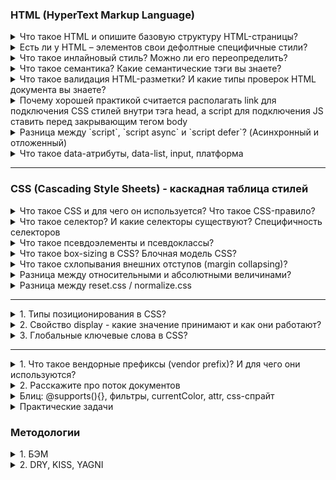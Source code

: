 ### HTML (HyperText Markup Language)

<details>
<summary> Что такое HTML и опишите базовую структуру HTML-страницы? </summary>

HTML (Hypertext Markup language) – язык гипертекстовой разметки. Он используется для отображение веб-страницы в браузере. Базовая структура HTML состоит из 

1. `<!Doctype html>`, которая указывается в самом начале и сообщает браузуру, что мы используем последнюю версию HTML5

2. `<head>` - содержит информацию о документе, в нем может хранится заголовок, шрифты, стили и метатеги. Метатеги - дополнительная информация о веб-странице, которая затем передает информацию поисковой системе. Например:  

* кодировка: UTF-8; 
* имя автора страницы
* описание страницы;
* ключевые слова для продвижения. 
* метатег вьюпорт (`meta name="viewport"`) сообщает браузеру, как именно обрабатывать размеры страницы и изменять её масштаб.

```
`<meta name="viewport" content="width=device-width, initial-scale=1">`

1. meta name="viewport" -  сообщает браузеру о том, как именно обрабатывать размеры страницы,
и изменять её масштаб. 

2. content="width=device-width - ширина области просмотра, которая задает ширину в
соответствии с девайсом

initial-scale=1 - начальный масштаб страницы: 1.0 (обычно определяет). 
Свойство max-scale/min-scale – определяет как пользователям разрешено
увеличивать или уменьшать страницу. А если мы хотим запретить 
масштабирование используем userscalable: 0

```

3. `<body>` – содержит всю разметку html документа. Именно это разметка и будет отображается в браузере.

</details>


<details>
<summary>Есть ли у HTML – элементов свои дефолтные специфичные стили?</summary>

Да, конечно есть, практически во всех: 
- У загаловках - это размер шрифта, отступ и жирность;
- У списков – маркеры и цифры; 

Однако стоит упомянуть, что в разных браузерах они могут отмечаться по разному, у кого-то размер шрифта побольше например, обычно прибегают к обнулению стилей (reset.css) или делает для всех стилей одинаковые стили (normalise.css)
</details>



<details>
<summary> Что такое инлайновый стиль? Можно ли его переопределить?</summary>

Инлайновый стиль – это стиль, который находится внутри определенного тега. У него вес 1000 и это самый большой вес селектора, которого крайне трудно перероделить. Переопределить его можно только с помощью !important, 
</details>
 

<details>
<summary> Что такое семантика? Какие семантические тэги вы знаете?</summary>

Раньше все программисты писали с помощью дивах и спанах, однако с появлением семантических тегов в HTML5, то много что поменялось. и они помогают браузеру и поисковым системам, анализировать и понимать структура, содержимое нашего веб-приложения. А также он повышает доступность (accessibility). Например для слабовидящих - скринридер читает текст делая на каких-то словах акцент по типу strong или em. Вместо картинки, скринридер читает поясняющий текст внутри img тега alt.

Дополнительные вопрос: 

<details>
<summary> - Какая разница между тэгами `strong` и `em` и `b` и `i`?</summary>

Теги: `strong` и `b` (bold) - делает текст жирным, 
Теги `em` (emphasis) и `i` (italic) - делает его курсивным. 

Основное отличие одни из них семантические (strong, em), а другие не семантические (b, i) - когда скринридер читает теги strong и em он делает на них небольшой акцент, в то время как на b и i он не делает акцента

</details>



<details>
<summary> - Типы списков в HTML?</summary>

1. `<ul>` - маркированный список. Каждый элемент списка отмечается маркером: li;
2. `<ol>` - нумерованный список. Каждый элемент списка отмечается маркером: li;
3. Cписок определений, cостоит он из следующиз тегов: `dl` – основная обертка, `dt` –определения и `dd` – поясняющий текст;

</details>

<details>
<summary> - Для чего используются тэги tr, th, td?</summary>

Данные теги используются внутри другого тега: `<table>`, а тот в свою очередь необходим для создания таблиц:

`<tr>` (table row) – контейнер для создания строки таблицы
`<th>` (table-header) – предназначен для создания одной ячейки таблицы в виде заголовка
`<td>` (table-data) – ячейка таблицы 

```
<tr>
  <td>Hi, I'm your first cell.</td>
  <td>I'm your second cell.</td>
  <td>I'm your third cell.</td>
</tr>
```

<img src='./assets/table.PNG' alt="Таблица" />

</details>


<details>
<summary> - Для какого тэга используется атрибут alt и зачем он нужен?</summary>

Он пишется в img. Если вдруг у нас картинка не отобразится на странице, то вместо него отобразится (поясняющий) текст, тот который мы указали в alt. 

Данный атрибут также полезен для людей с ограниченными возможностями, когда страница будет читаться скринридером, то при чтении и будет зачитываться то, что находится в alt. (Помимо этого использование атрибута улучшается accessibility (доступной страницы) так как различные скринридеры при чтении веб-страницы зачитывают его. В результате пользователи с ограниченными возможностями понимает контекст используемого изображения)

Она еще необходимо для валидации

</details>

<details>
<summary> Как семантически верно сверстать навигационное меню?</summary>
<img src='./assets/4.png'/>
</details>

<details>
<summary> Как можно скрыть элемент разметки не используя CSS и JS?</summary>

В html есть для этого специальный атрибут: hidden, однако это не самая лучшая практика влиять на страницу через разметку, так как он не виден не только для пользователя, но и для скринридеров. Данный тег глобальный и его можно добавлять везде. Его аналог в css – это display: none
</details>

<details>
<summary> Какой тег использовать для того, чтобы сверстать кнопку?</summary>

Обычная кнопка: `<button>Кнопела</button>`	

Кнопка подверждения формы, используется:
```
<button type=”submit”>КнопелаИная</button>
<input type=”submit” value=”button>	

<input type = “button”>
```
</details>

</details>

<details>
<summary> Что такое валидация  HTML-разметки? И какие типы проверок HTML документа вы знаете?</summary>

Валидация HTML-разметки — это проверка написания кода согласно W3S (World Wide Web Consortium). Это платформу в которую мы можем перетащить наш html-код, чтобы он проверил его на ошибки. Ошибки могут быть разного вида, где то закрывающий тег не указал, где-то к картинке в атрибутах альт не указал. 

</details>


<details>
<summary> Почему хорошей практикой считается располагать link для подключения CSS стилей внутри тэга head, а script для подключения JS ставить перед закрывающим тегом body</summary>

1. Тег link внутри шапки сайта описана сцепификацой HTML. Если в head находится stylesheet, то страница загружается быстрее 

2. Сначала подключаются html и css при первой загрузке страницы и они должны находится в самом header. После того как все загрузилось используется js, если мы поставим js в самое начало, то оно будет блокировать (загрузку) от рисовку html. Размещение скриптов внизу позволяет сперва распарсить и показать пользователю весь HTML, а затем уже добавить к нему логику.

</details>


<details>
<summary> Разница между `script`, `script async` и `script defer`? (Асинхронный и отложенный)</summary>

Обычно браузеры загружают `script` синхронно, во время разбора документа. Поэтому принято добавлять скрипты в конец документа, перед `</body>`, чтобы они не тормозили загрузку страницы. Но при помощи атрибутов defer и async можно явно управлять порядком загрузки и выполнения скриптов.

* `<script async src="...">` => скрипт выполняется параллельно c чтением html документа. Он не будет ждать когда произойдет загрузка и отображение веб-страницы. Он  хорош для независимых скриптов, например счётчиков и рекламы, порядок выполнения которых не играет роли.

* `<script defer src="...">` – указывает браузеру, что скрипт должен быть выполнен после того, как как произойдет полная загрузка html. 

На практике defer используется для скриптов, которым требуется доступ ко всему DOM-дереву или если важен их порядок выполнения.

</details>

<details>
<summary>Что такое data-атрибуты, data-list, input, платформа</summary>



<details>
<summary>1. Для чего используют data-атрибуты?</summary>

До появления JS-фреймворков, он использовался (применялся) для  хранений информаций. А в последующем можно было использовать в JS для манипуляции. 

Другими словами: прямо в дом дерева можно хранить дополнительные данные, основным минусом была безопасность, она была слабая, так как изменить атрибут без проблем можно через консоль разработчика

<img src='./assets/5.png' alt='Селектора'/>

</details>


<details>
<summary>2. Для чего используется элемент datalist? </summary>

Используется для создания выпадающего списка, которое можно выбирать при наборе в текстовом поле и datalist с атрибутом id должен полностью совпадать с содержимым: "" с input элементом атрибутом лист. 
</details>


<details>
<summary> 3. Типы `input` элементов в HTML? (Необходимо перечислить их и назвать особенности)</summary>

Input – элемент необходим для общения (коммуникации) с пользователям, он предназначен для получение вводимых данных. У него есть атрибут type 

* input type = “text” - предназначенный для ввода букв, цифр и специальных символов. 
* input type = “password” – используется для паролей. Его особенность - отображаются как звездочки. 
* input type = “email”> - предназначен для ввода эмейла пользователи.  
* input type = “number”> - позволяет вводить только числовое значение ну и при фокусировке на нем открывается клавиатура, содержащие только цифры. 
* input type = “button” (input type = “submit”) – поле для ввода. В этом случае превращается в кнопку, с помощью сабмит можно даже отправить форму. 
* input type checkbox ( radio)  button - заменяет поле ввода на специальные элементы либо квадрат с галочкой либо кружок с точкой. 
* input type day month daytime local предназначены для ввода даты. 

</details>


<details>
<summary> 4. Представьте HTML5 как открытую веб-платформу. Из каких блоков состоит HTML5?</summary>

•	Семантика (позволяет более точно описать из чего состоит контент).
  
•	Стилизация (позволяет создавать более сложные темы оформления).
  
•	Доступ к устройствам (позволяет взаимодействовать с различными устройствами ввода и вывода).
  
•	Связанность (позволяет общаться с сервером).
  
•	Офлайн и хранилище (позволяют страницам хранить данные локально на клиентской стороне и более эффективно работать в офлайне)
  
•	Мультимедиа (создание и подключение видео и аудио).
  
•	2D/3D-графика и эффекты (позволяет расширить возможности презентации).
  
•	Производительность и интеграция (обеспечивает большую скорость оптимизации и лучшее использование аппаратных средств).

</details>

</details>

---


### CSS (Cascading Style Sheets) - каскадная таблица стилей

<details>
<summary>Что такое CSS и для чего он используется? Что такое CSS-правило?</summary>

CSS (Cascading Style Sheets - каскадная таблица стилей), необходим для стилизации html-разметки. Существует несколько вариантов добавление стилей. Например: 

- inline-style - это когда внутри html тега пишется style и вес его слишком большой.   

- Внешние стили - когда в html, в хедере пишем стиль

- Создаем отдельный файл со стилями и подключаем через links, в элементе head, `<link rel="stylesheet" type="text/css" href="style.css">`

Мы выносим стили в отдельный css-файл, чтобы отделить логику и структуру веб-страницы (написанную на HTML) от описания её внешнего вида. Такое разделение дает больше гибкости и возможностей, а также позволяет уменьшить сложность и повторяемость в структурном содержимом.

СSS-правило относится к синтаксису CSS. Синтаксис состоит из селектора и блока объявлений, в котором описываются свойства со значениями:

<img src='./assets/6.png' alt='CSS-правило'/>

CSS-правило сообщает браузеру, что и каким образом будет отформатировано тот или иной селектор. Например: изменить цвет текста заголовка, выделить изображение красной рамкой, установить ширину блока в 200 пикселей и т.д. 
</details>

<details>
<summary>Что такое селектор? И какие селекторы существуют? Специфичность селекторов</summary>

Селектор необходим для стилизация HTML кода. Селектор сообщает браузеру к какому элементу (элементам) будет применен стиль. 

Селектора делятся на простые и составные: 

К простым относится, где используется только 1 вариант селектора - например класс, айди, тег, универсальный селектор (применяется стиль для всех элементов веб страницы). 

А состовные селектора объединяет простые селектора. Например: есть груповой селектор, где мы через запятую указываем селектора к которому будет применены определенный стили, чтобы избежать дублирования (повтора стиля). 

- Есть селектор потомка, который будет стилизоваться только внутри родительского элемента без вложенности. 

- Также есть селектора псевдокласса (определяет его особое состояние) и псевдоэлемента (позволяет стилизовать определённую часть выбранного элемента). 

<img src='./assets/7.PNG'> 

Также стоит отметить, что есть такое понятие как специфичность селекторов. И из-за специфичность селекторов могут некоторые стили не применяться (конфликт стилей). Например у нас есть два css-правила один написанный через id, а другой через класс, и применится тот стиль, который написан в id - так как его вес больше. Если говорить иначе, то стили которые мы пишем внутри тега html - то есть инлайновые стили имеют вес 1000, их переопределить можно через important; вес у ID - 100; классы, псевдоклассы и атрибуты имеют вес 10, а элемент, звездочки и псевдоэлемент - 1. 

```
li	                                  => 1
ul li	                  1 + 1         => 2
#main .item	            100 + 10      => 110
h1 + *[href= “test”]	  10 + 1        => 11
#test p	                100 + 1       => 101
li. item.main	          1 + 10 + 10   => 21
#test	                                => 100
ul ol li .item	      1 + 1 + 1 + 10  => 13
ul ol+li	            1 + 1 + 1       => 3
a:hover	              1 + 10          => 11
```

Стоит отметить, что если специфичность одинаковая то срабатывает последний стиль
<img src='./assets/11.PNG' alt='одинаковая специфичность'>

<details>
<summary>Разница между классом и идентификатором (id) в CSS? Когда что использовать</summary>

* id - должен быть уникальным и встречаться на странице 1 раз. Вес id - 100; и айди у элмента должен быть только один. Для добавлении логики

* class - можно задавать и использовать много раза. Вес класса - 10; у одного элемента может быть несколько классов. Для добавление стилей

</details>
</details>

<details>
<summary>Что такое псевдоэлементы и псевдоклассы?</summary>

Псевдоэлемент – это кл.слово, которое добавляется к селектору, тем самым позволяет стилизировать определенную часть выбранного элемента. 

`::first-letter` – позволяет стилизовать первую букву в тексте, например сделав его красным

`::first-line` - позволяет стилизиовать первую строку в тексте, например сделать все буквы - большими через uppercase();

`::placeholder` - позволяет стилизовать инпут или текстареа, изменив там цвет на красный

`::marker` - позволяет стилизовать списки маркированные

`::before и ::after` – который позволяет добавлять дополнительный контент до и после основного контента. Например мы можем написать кавычки перед и после основного контента


Псевдокласс - это кл.слово, которое добавляется к селектору и работает с его состоянием. Например у нас есть абстрактная ссылка с помощью: 

- `:hover` - мы можем изменить при наведении на ссылку 

- `:active` - по клику мы можем изменять его цвет. 

- `:visited` - после того как зашли изменить цвет не на фиолетевый а на ярко-голубой

- `:disabled` - может любой инпут поле задейсблитить

Например у нас есть 3 блока, и мы хотим скрыть 3 или первый и второй мы можем воспользовать `nth-last-child()`,


</details>


<details>
<summary> Что такое box-sizing в СSS? Блочная модель CSS?</summary>

Данное свойство определяет как вычисляется общая ширина и высота элемента. У него есть два основных значения - это content-box и border-box. 

По умолчанию в CSS стоит значение content-box, а он в свою очередь считает только ширину и высоту. Например у нас ширина 100 пикселей, и мы хотим добавить паддинг-лефт: 10px, ширина будет уже 120 px и это ширина будет постоянно разрастатья, уведичивать блок

Однако второе значения работает иначе, он считает вместе с высотой и шириной. Если в первом случае оно не считалось, то во втором оно считает. Тот же самый пример ширина 100 пикселей, добавим padding-left: 20 px - и изменения будут происходит внутри блока, а ширина останется таким же. 

Если мы начали говорить про box-sizing: border-box, то стоит упомянуть блочную модель CSS. Это правила, по которым браузер определяет размер элемента на странице, его ширину и высоту. Он состоит из следующих свойств: 

- содержимое (это может быть текст, изображение, видео и др.), ширина (содержимого), которого задается свойством width, а высота (cодержимого) через height;
- padding — внутренний отступ;
- border - границы 
- margin - внешние отступы

</details>


<details>
<summary> Что такое схлопывания внешних отступов (margin collapsing)? </summary>

Cхлопывание границ (margin collapsing) - это когда margin-top и bottom
объединяются в один общий отступ. Например у нас есть 2 margina: 10 и 50 пикселей. И будет не 60 пикселей отступа, а 50. 

Существует достаточно много способов как решить данную проблему. Например написав вместо margin - паддинги или через псевдокласс last-child с нулевым margin

</details>

<details>
<summary> Разница между относительными и абсолютными величинами?</summary>

Абсолютные единицы имеют фиксированное значение. К нему относятся: px (пиксели), cm (сантиметры), mm (милимметры), in (дюймы). 

А относительные определяют размер какого-либо элемента относительно другого размера. К нему относятся: em, rem, vh (`viewport height`), vw (`viewport width`), % (`процент`). 

* em `(ephemeral unit — «относительная единица измерения»)` - относительно родительского элемента. Если установлен размер шрифта родительского элемента равный 18 пикселей, то 1em будет равно 18 пикселям. 

* rem `(root ephemeral unit — «главная относительная единица»)` - относительно корневого элемента. Например: в html, font-size будет 16 пикселей. Если мы каком-то блоке напишем 2 рема, то будет 32 пикселя. Он унаследуется от корневого элемента

* vh (`viewport height`) и vw (`viewport width`) - это ширина и высота окна браузера, где 1vh = 1 высоте вьюпорта. 

* % - от родителя. 

</details>


<details>
<summary> Разница между reset.css / normalize.css</summary>

Практически все html-элементы содержат дефолтные стили: размер и жирность шрифта, внутренние и внешние отступы и др. Основной нюанс заключается в том, что каждый браузер применяет разные стили. И для того, чтобы вверстка выглядела одинокого, используют обнуления стилей: reset.css / normalize.css

Они подключаются в самом начале css-файла. И reset.css сбрасывает все дефолтные стили на ноль, а normalize – нормализирует (стабилизирует) для различных браузеров – сохраняет дефолтные стили и делает их везде одинаковым. Недостатком reset.css – это то, что мы стили пишем заново. История: https://www.youtube.com/watch?v=KGYmOlNteas

</details>


---

<details>
<summary> 1. Типы позиционирования в CSS?</summary>

* Static position (нормальное / статическое позицинирование) - значение по умолчанию, свойства top, right, bottom, left игнорирует;

* Relative position (относительное позиционирование) - элемент сдвигается относительно его обычного положения. Его можно менять с помощью top, right, bottom, left. 

* Absolute position (абсолютное позиционирование) - исчезает из того места в котором был и позиционируется заного. Остальные элементы распологаются так, как буд-то этого элемента и не было. Координаты: top, right, bottom, left отчитываются от ближайшего позиционированного родителя или от всего документа. Он работает с z-index. 

* Fixed position (фиксированное позиционирование) - когда нам необходимо зафиксировать какой-то контейнер в одном месте и при скроле он будет идти вместе с нами.

* Stiky position (липкое позиционирование) - похож на фиксированное позиционирование. Отличие от него, то что он крепится в рамках какого-то блока, а не всего документа. Нельзя позиционировать элемент по горизонтале, а может только по вертикале через свойства (top, bottom) - относительно вверха низа страницы 

Допольнительный вопрос: что такое z-index, и как он работает
</details>


<details>
<summary> 2. Свойство display - какие значение принимают и как они работают?</summary>

1. None - это когда элемент не показывается на экране вообще
2. Block - это блочные элементы, которые распологаются вертикально один за другим. Он стремится расширится на всю доступную ширину
3. Inline - они распологаются на одной строке, последовательно одним за одним. Ширина и высота по содержимому и менять высоту и ширину нельзя
4. Inline-block - элемент является строчным, но при этом ему можно задавать ширину и высоту
5. Flex 
6. Grid
7. Table-row
8. inherit;
9. initial;
10. unset;
11. list-item;


</details>

<details>
<summary> 3. Глобальные ключевые слова в CSS?</summary>

Для всех свойств CSS можно задать значения в виде ключевых слов: initial (значение по умолчанию), inherit (наследование), unset, revert.

* initial – значение по умолчанию. У каждого блока есть свои базовые (не браузерные) значения по умолчанию, который срабатывают еще до написания css -стилей.

* Inherit – заставляет в элементе использовать вычисленное значение свойства из родительского элемента. Т.е. берется значение свойства, как у родителя.

* Unset - устанавливает значение свойства как inherit, если свойство наследуется от своего родителя, в противном случае (т.е. если свойство не наследуемое), значение устанавливается как initial.

* Revert – возврат к браузерным стилям. (не путать с initial). 

</details>

---

<details>
<summary>1.	Что такое вендорные префиксы (vendor prefix)? И для чего они используются?</summary>

Вендорные префиксы – это приставка к названию CSS – свойства, которые добавляют производители браузеров для не стандартизированных (специфических) свойств.

```
-o-	Opera
-moz-	Mozilla
-ms-	Microsoft
-webkit-	Apple
```

Работают они следующим образом: для элемента прописывается CSS свойство в прямом виде для браузеров, которые его понимают. Следом за ним через точку с запятой перечисляется то же самое свойство, но с разными вендорными префиксами для разных браузеров. Браузер из такого кода интерпретирует только то свойства, которое написано под него, а написанные для других браузеров игнорирует.
Может быть вопрос: где можно посмотреть, как поддерживается то или иной свойство? -  Ответ: https://caniuse.com/flexbox

</details>

</details>


<details>
<summary>2. Расскажите про поток документов</summary>


Какие стили выбивают элемент из потока?

</details>



<details>
<summary>Блиц: @supports(){}, фильтры, currentColor, attr, css-спрайт</summary>


<details>
<summary>1 . Как с помощью CSS определить, поддерживается ли свойство в браузере?</summary>

Для этого есть специальная директива @supports(){}. Она проверяет, поддерживается ли свойство, правило, или css-селектор в браузере. В круглых скобках пишется условие проверки, а в фигурных скобках код, который выполнится, если условие поддерживается. Пример:
</details>


<details>
<summary>2. Какие фильтры есть в CSS?</summary>

1. `Blur (px,em)`	- размытие по Гауссу к исходному изображению. Чем больше радиус, тем больше размытие. Начальное значение: 0
2. `Brigtness (%, 10-дробь)` - изменяет яркость изображение. Также чем больше, тем ярче. Начальное значение: 1
3. `Сontrast (%, 10-дробь)` -	регулирует констрастность между самым темным и светлым участком фона. Начальное значение: 100%, ниже будут уменьшать контрастность, а выше будут увеличивать
4. `Drop-shadow`		Смещение по оси Х смещение по оси Y размытость растяжение цвет тени
5. `Grayscale (%, 10-дробь)` - извлекает все цвета из картинки, делая на выходе черно-белое изображение.
</details>

<details>
<summary>3. Для чего используется ключевое слово currentColor в CSS?</summary>

Ключевое слово: currentColor можно использовать в качестве значения для CSS- свойства принимающего цвет (то есть она будет работать для свойств: color, background-color, box-shadow, text-shadow). 

Например, есть: color: blue, и внутри него есть box-shadow: … currentColor, и css автоматически подставит тот самый синий цвет (текущее значение свойства – color). И в случаи изменение одного цвета – изменятся и остальные, которые находятся в currentColor, то есть поменяются на другие цвета

</details>


<details>
<summary>4. Что такое CSS-атрибут (attr)?</summary>

Это css-функция, которая позволяет в файле css достучаться до любого значения атрибута элемента. Работает и с псевдоэлементами. 

<img src='./assets/9.png' alt="attr"/>
</details>



<details>
<summary>5. Что такое CSS-спрайт? И для чего он используется?</summary>

CSS–спрайт – это картинка, которая объединяет несколько изображений в одно большое. Данный подход используется для набора иконок. 

<img src='/assets/8.png' alt="sprite" />

В первую очередь сокращает кол-во обращений к серверу, так как вместо несколько запросов достаточно сделать только один. 

Дополнительно – это выполнения предзагрузки пока невидимого контента. То есть иконка, которая отображается по наведению, будет загружена заранее, в результате не будет видно мигание при смене картинок

</details>

</details>

<details>
<summary>Практические задачи</summary>

<details>
<summary>1. Как сделать с помощью html и css: круг, прямоугольник, квадрат, треугольник, стрелу
</summary>

`Круг` - border-radius: 50%

`Прямоугольник` - ширина должна быть больше высоты

`Квадрат` - ширина и высота должны быть одинакового размера

`Треугольник` 

```
border-left: 50px solid transparent;
border-right: 50px solid transparent;
border-bottom: 100px solid red;
```

`Стрела`

Стрела направо - transform: rotate(-45deg);
Стрела налево - transform: rotate(135deg);
Стрела вверх - transform: rotate(-135deg);
Стрела вниз -  transform: rotate(45deg);


</details>



<details>
<summary>2. Перечислите способы центрирования блока</summary>


1. Через флексбокс: 
```
display: flex;
justify-content: center
align-items: center

```
2. Через margin: 0 50; а также margin: auto
3. Через абсолютное позиционирование
4. Через vertical-align: middle
</details>

<details>
<summary>3. Как изменить направления оси flex-контейнера?</summary>

display: flex;
flex-direction: column
</details>

<details>
<summary>4. Как сделать анимацию безконечно повторяющейся?</summary>

Animation-duration: infinite
</details>


<details>
<summary>5. У нас есть список ul и li, как сделать горизонатальная меню </summary>

```
ul {
  list-style: none; /*убираем маркеры списка*/
  margin: 0; /*убираем отступы*/
  padding-left: 0; /*убираем отступы*/ 
}
a {
  text-decoration: none; /*убираем подчеркивание текста ссылок*/
}
li {
 float:left; /*Размещаем список горизонтально для реализации меню*/
  margin-right:5px; /*Добавляем отступ у пунктов меню*/
}
```
</details>

<details>
<summary> 6. У нас есть список из пяти скажем так блоков, как сделать так чтобы 5 блок был не виден </summary>


Через псевдокласс nth-child или last-child
</details>


<details>
<summary>7. Почему у картинки необходимо выставлять ширину и высоту у картинки</summary>



</details>

</details>


### Методологии

<details>
<summary>1. БЭМ</summary>

БЭМ - методология, которая расшифровывается как блок, элемент, модификатор. Разработан он яндексам как компонентный подход к веб-разработке. 

Он создан в первую очередь для переиспользование компонентов, что помогает в работе на крупных проектов. 

Блоки - это независимые единицы, которые могут состоять из других блоков или элементов. Элемент является его дочерним элементом. А модификатор - класс, который позволяет стилизовать элемент, который отличается от других элементов этого порядка


Например у нас есть меню на сайте - блок; ссылки в меню - это элемент; а разный цвет ссылок в зависимости от темы - модификатор

</details>


<details>
<summary>2. DRY, KISS, YAGNI</summary>
</details>